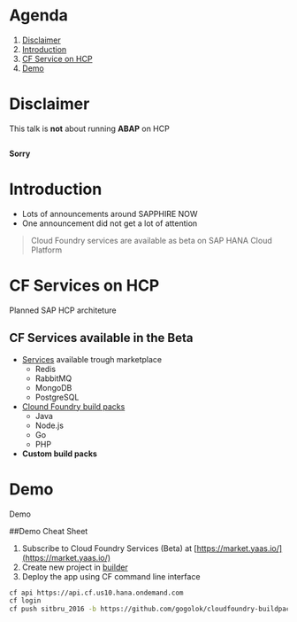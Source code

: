 # Agenda
1. [Disclaimer](#/2)
1. [Introduction](#/3)
1. [CF Service on HCP](#/4)
1. [Demo](#/6)



# Disclaimer
This talk is **not** about running **ABAP** on HCP

<img data-src="images/no_abap.png" width="50%">

**Sorry**



# Introduction
* Lots of announcements around SAPPHIRE NOW
* One announcement did not get a lot of attention

> Cloud Foundry services are available as beta on SAP HANA Cloud Platform



# CF Services on HCP
Planned SAP HCP architeture 
<img data-src="images/PlannedArchitecture.png">


## CF Services available in the Beta
* [Services](https://uacp2.hana.ondemand.com/viewer/#/hcp_cf/4687cee96d4d45a09a92072b84e722f9.html) available trough marketplace
  * Redis
  * RabbitMQ
  * MongoDB
  * PostgreSQL
* [Clound Foundry build packs](http://docs.cloudfoundry.org/buildpacks/)
  * Java
  * Node.js
  * Go
  * PHP
* **Custom build packs**



# Demo
<!-- .slide: data-background="images/demo.png" -->
Demo


##Demo Cheat Sheet
1. Subscribe to Cloud Foundry Services (Beta) at [https://market.yaas.io/](https://market.yaas.io/)
1. Create new project in [builder](https://builder.yaas.io)
1. Deploy the app using CF command line interface


``` Bash
cf api https://api.cf.us10.hana.ondemand.com
cf login
cf push sitbru_2016 -b https://github.com/gogolok/cloudfoundry-buildpack-elixir -c "mix phoenix.server"
```